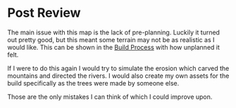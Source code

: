 # Post Review

The main issue with this map is the lack of pre-planning. Luckily it turned out pretty good, but this meant some terrain may not be as realistic as I would like. This can be shown in the [Build Process](build-process.md) with how unplanned it felt.

If I were to do this again I would try to simulate the erosion which carved the mountains and directed the rivers. I would also create my own assets for the build specifically as the trees were made by someone else.

Those are the only mistakes I can think of which I could improve upon.
